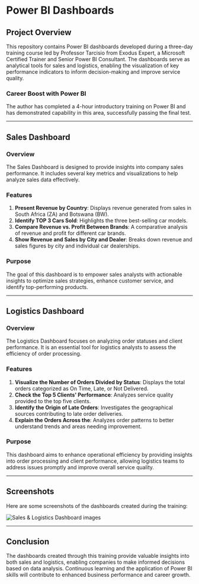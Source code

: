 # Power BI Dashboards

## Project Overview
This repository contains Power BI dashboards developed during a three-day training course led by Professor Tarcisio from Exodus Expert, a Microsoft Certified Trainer and Senior Power BI Consultant. The dashboards serve as analytical tools for sales and logistics, enabling the visualization of key performance indicators to inform decision-making and improve service quality.

### Career Boost with Power BI
The author has completed a 4-hour introductory training on Power BI and has demonstrated capability in this area, successfully passing the final test.

---

## Sales Dashboard

### Overview
The Sales Dashboard is designed to provide insights into company sales performance. It includes several key metrics and visualizations to help analyze sales data effectively.

### Features
1. **Present Revenue by Country**: Displays revenue generated from sales in South Africa (ZA) and Botswana (BW).
2. **Identify TOP 3 Cars Sold**: Highlights the three best-selling car models.
3. **Compare Revenue vs. Profit Between Brands**: A comparative analysis of revenue and profit for different car brands.
4. **Show Revenue and Sales by City and Dealer**: Breaks down revenue and sales figures by city and individual car dealerships.

### Purpose
The goal of this dashboard is to empower sales analysts with actionable insights to optimize sales strategies, enhance customer service, and identify top-performing products.

---

## Logistics Dashboard

### Overview
The Logistics Dashboard focuses on analyzing order statuses and client performance. It is an essential tool for logistics analysts to assess the efficiency of order processing.

### Features
1. **Visualize the Number of Orders Divided by Status**: Displays the total orders categorized as On Time, Late, or Not Delivered.
2. **Check the Top 5 Clients' Performance**: Analyzes service quality provided to the top five clients.
3. **Identify the Origin of Late Orders**: Investigates the geographical sources contributing to late order deliveries.
4. **Explain the Orders Across the**: Analyzes order patterns to better understand trends and areas needing improvement.

### Purpose
This dashboard aims to enhance operational efficiency by providing insights into order processing and client performance, allowing logistics teams to address issues promptly and improve overall service quality.

---

## Screenshots
Here are some screenshots of the dashboards created during the training:

 ![Sales & Logistics Dashboard images](https://github.com/Nkanyisogwane/SQL-Challenges-PowerBI-Dashboards/commit/73f99fb7ca6ecd3027b0d5ed2394f2a4910e2a33#commitcomment-147624850)

---

## Conclusion
The dashboards created through this training provide valuable insights into both sales and logistics, enabling companies to make informed decisions based on data analysis. Continuous learning and the application of Power BI skills will contribute to enhanced business performance and career growth.

